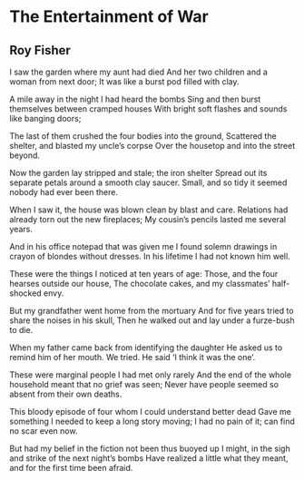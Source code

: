 # The Entertainment of War
## Roy Fisher
I saw the garden where my aunt had died
And her two children and a woman from next door;
It was like a burst pod filled with clay.

A mile away in the night I had heard the bombs
Sing and then burst themselves between cramped houses
With bright soft flashes and sounds like banging doors;

The last of them crushed the four bodies into the ground,
Scattered the shelter, and blasted my uncle’s corpse
Over the housetop and into the street beyond.

Now the garden lay stripped and stale; the iron shelter
Spread out its separate petals around a smooth clay saucer.
Small, and so tidy it seemed nobody had ever been there.

When I saw it, the house was blown clean by blast and care.
Relations had already torn out the new fireplaces;
My cousin’s pencils lasted me several years.

And in his office notepad that was given me
I found solemn drawings in crayon of blondes without dresses.
In his lifetime I had not known him well.

These were the things I noticed at ten years of age:
Those, and the four hearses outside our house,
The chocolate cakes, and my classmates’ half-shocked envy.

But my grandfather went home from the mortuary
And for five years tried to share the noises in his skull,
Then he walked out and lay under a furze-bush to die.

When my father came back from identifying the daughter
He asked us to remind him of her mouth.
We tried. He said ‘I think it was the one’.

These were marginal people I had met only rarely
And the end of the whole household meant that no grief was seen;
Never have people seemed so absent from their own deaths.

This bloody episode of four whom I could understand better dead
Gave me something I needed to keep a long story moving;
I had no pain of it; can find no scar even now.

But had my belief in the fiction not been thus buoyed up
I might, in the sigh and strike of the next night’s bombs
Have realized a little what they meant, and for the first time been afraid.